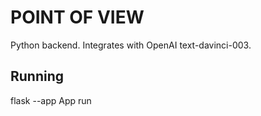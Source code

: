 # POINT OF VIEW

Python backend. Integrates with OpenAI text-davinci-003.

## Running

flask --app App run
